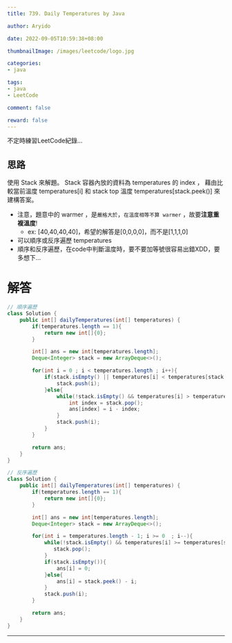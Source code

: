 ```yaml
---
title: 739. Daily Temperatures by Java

author: Aryido

date: 2022-09-05T10:59:38+08:00

thumbnailImage: /images/leetcode/logo.jpg

categories:
- java

tags:
- java
- LeetCode

comment: false

reward: false
---
```

<!--BODY-->
不定時練習LeetCode紀錄...

<!--more-->
## 思路
使用 Stack 來解題。 Stack 容器內放的資料為 temperatures 的 index ， 藉由比較當前溫度 temperatures[i] 和 stack top 溫度 temperatures[stack.peek()] 來建構答案。

- 注意，題意中的 warmer ，是`嚴格大於`，`在溫度相等不算 warmer` ，故要**注意重複溫度**!
  - ex: [40,40,40,40]，希望的解答是[0,0,0,0]，而不是[1,1,1,0]
- 可以順序或反序遍歷 temperatures
- 順序和反序遍歷，在code中判斷溫度時，要不要加等號很容易出錯XDD，要多想下...

# 解答
```java
// 順序遍歷
class Solution {
    public int[] dailyTemperatures(int[] temperatures) {
        if(temperatures.length == 1){
            return new int[]{0};
        }

        int[] ans = new int[temperatures.length];
        Deque<Integer> stack = new ArrayDeque<>();

        for(int i = 0 ; i < temperatures.length ; i++){
            if(stack.isEmpty() || temperatures[i] < temperatures[stack.peek()] ){
                stack.push(i);
            }else{
                while(!stack.isEmpty() && temperatures[i] > temperatures[stack.peek()]){ // strictly greater
                    int index = stack.pop();
                    ans[index] = i - index;
                }
                stack.push(i);
            }
        }

        return ans;
    }
}
```


```java
// 反序遍歷
class Solution {
    public int[] dailyTemperatures(int[] temperatures) {
        if(temperatures.length == 1){
            return new int[]{0};
        }

        int[] ans = new int[temperatures.length];
        Deque<Integer> stack = new ArrayDeque<>();

        for(int i = temperatures.length - 1; i >= 0  ; i--){
            while(!stack.isEmpty() && temperatures[i] >= temperatures[stack.peek()]){ // need equality
               stack.pop();
            }
            if(stack.isEmpty()){
                ans[i] = 0;
            }else{
                ans[i] = stack.peek() - i;
            }
            stack.push(i);
        }

        return ans;
    }
}
```
---